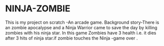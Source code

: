 # NINJA-ZOMBIE
This is my project on scratch -An arcade game. Background story-There is an zombie apocalypse and a Ninja Warrior came to save the day by killing zombies with his ninja star. In this game Zombies have 3 health i.e. it dies after 3 hits of ninja star.if zombie touches the Ninja -game over .

